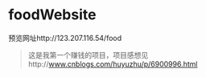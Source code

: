 # foodWebsite
预览网址http://123.207.116.54/food
> 这是我第一个赚钱的项目，项目感想见http://www.cnblogs.com/huyuzhu/p/6900996.html


